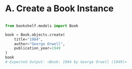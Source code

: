 # A. Create a Book Instance

```python

from bookshelf.models import Book

book = Book.objects.create(
    title="1984",
    author="George Orwell",
    publication_year=1949
)
book
# Expected Output: <Book: 1984 by George Orwell (1949)>
```
